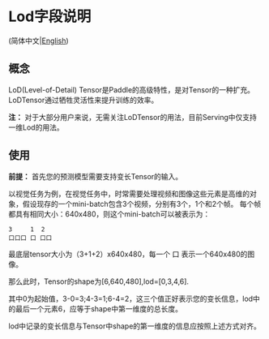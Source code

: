 # Lod字段说明

(简体中文|[English](LOD.md))

## 概念

LoD(Level-of-Detail) Tensor是Paddle的高级特性，是对Tensor的一种扩充。LoDTensor通过牺牲灵活性来提升训练的效率。

**注：** 对于大部分用户来说，无需关注LoDTensor的用法，目前Serving中仅支持一维Lod的用法。


## 使用

**前提：** 首先您的预测模型需要支持变长Tensor的输入。


以视觉任务为例，在视觉任务中，时常需要处理视频和图像这些元素是高维的对象，假设现存的一个mini-batch包含3个视频，分别有3个，1个和2个帧。
每个帧都具有相同大小：640x480，则这个mini-batch可以被表示为：
```
3     1  2
口口口 口 口口
```
最底层tensor大小为（3+1+2）x640x480，每一个 口 表示一个640x480的图像。

那么此时，Tensor的shape为[6,640,480],lod=[0,3,4,6].

其中0为起始值，3-0=3;4-3=1;6-4=2，这三个值正好表示您的变长信息，lod中的最后一个元素6，应等于shape中第一维度的总长度。

lod中记录的变长信息与Tensor中shape的第一维度的信息应按照上述方式对齐。
